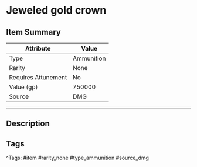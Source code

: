 # Jeweled gold crown

## Item Summary

| Attribute            | Value                        |
|----------------------|------------------------------|
| Type                 | Ammunition |
| Rarity               | None             |
| Requires Attunement  | No                |
| Value (gp)           | 750000    |
| Source               | DMG |

---

## Description



## Tags

^Tags: #item #rarity_none #type_ammunition #source_dmg